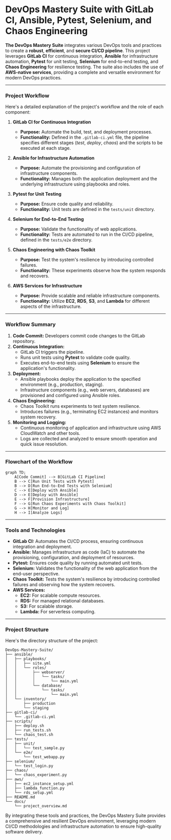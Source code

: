 # DevOps Mastery Suite with GitLab CI, Ansible, Pytest, Selenium, and Chaos Engineering

**The DevOps Mastery Suite** integrates various DevOps tools and practices to create a **robust**, **efficient**, and **secure CI/CD pipeline**. This project leverages **GitLab CI** for continuous integration, **Ansible** for infrastructure automation, **Pytest** for unit testing, **Selenium** for end-to-end testing, and **Chaos Engineering** for resilience testing. The suite also includes the use of **AWS-native services**, providing a complete and versatile environment for modern DevOps practices.

---

### Project Workflow

Here's a detailed explanation of the project's workflow and the role of each component:

1. **GitLab CI for Continuous Integration**
   - **Purpose:** Automate the build, test, and deployment processes.
   - **Functionality:** Defined in the `.gitlab-ci.yml` file, the pipeline specifies different stages (*test*, *deploy*, *chaos*) and the scripts to be executed at each stage.

2. **Ansible for Infrastructure Automation**
   - **Purpose:** Automate the provisioning and configuration of infrastructure components.
   - **Functionality:** Manages both the application deployment and the underlying infrastructure using playbooks and roles.

3. **Pytest for Unit Testing**
   - **Purpose:** Ensure code quality and reliability.
   - **Functionality:** Unit tests are defined in the `tests/unit` directory.

4. **Selenium for End-to-End Testing**
   - **Purpose:** Validate the functionality of web applications.
   - **Functionality:** Tests are automated to run in the CI/CD pipeline, defined in the `tests/e2e` directory.

5. **Chaos Engineering with Chaos Toolkit**
   - **Purpose:** Test the system's resilience by introducing controlled failures.
   - **Functionality:** These experiments observe how the system responds and recovers.

6. **AWS Services for Infrastructure**
   - **Purpose:** Provide scalable and reliable infrastructure components.
   - **Functionality:** Utilize **EC2**, **RDS**, **S3**, and **Lambda** for different aspects of the infrastructure.

---

### Workflow Summary

1. **Code Commit:** Developers commit code changes to the GitLab repository.
2. **Continuous Integration:**
   - GitLab CI triggers the pipeline.
   - Runs unit tests using **Pytest** to validate code quality.
   - Executes end-to-end tests using **Selenium** to ensure the application's functionality.
3. **Deployment:**
   - Ansible playbooks deploy the application to the specified environment (e.g., production, staging).
   - Infrastructure components (e.g., web servers, databases) are provisioned and configured using Ansible roles.
4. **Chaos Engineering:**
   - Chaos Toolkit runs experiments to test system resilience.
   - Introduces failures (e.g., terminating EC2 instances) and monitors system recovery.
5. **Monitoring and Logging:**
   - Continuous monitoring of application and infrastructure using AWS CloudWatch and other tools.
   - Logs are collected and analyzed to ensure smooth operation and quick issue resolution.

---

### Flowchart of the Workflow

```mermaid
graph TD;
    A[Code Commit] --> B[GitLab CI Pipeline]
    B --> C[Run Unit Tests with Pytest]
    B --> D[Run End-to-End Tests with Selenium]
    C --> E[Deploy with Ansible]
    D --> E[Deploy with Ansible]
    E --> F[Provision Infrastructure]
    F --> G[Run Chaos Experiments with Chaos Toolkit]
    G --> H[Monitor and Log]
    H --> I[Analyze Logs]
```

---



### Tools and Technologies

- **GitLab CI:** Automates the CI/CD process, ensuring continuous integration and deployment.
- **Ansible:** Manages infrastructure as code (IaC) to automate the provisioning, configuration, and deployment of resources.
- **Pytest:** Ensures code quality by running automated unit tests.
- **Selenium:** Validates the functionality of the web application from the end-user perspective.
- **Chaos Toolkit:** Tests the system's resilience by introducing controlled failures and observing how the system recovers.
- **AWS Services:**
  - **EC2:** For scalable compute resources.
  - **RDS:** For managed relational databases.
  - **S3:** For scalable storage.
  - **Lambda:** For serverless computing.

---

### Project Structure

Here's the directory structure of the project:

```
DevOps-Mastery-Suite/
├── ansible/
│   ├── playbooks/
│   │   ├── site.yml
│   │   └── roles/
│   │       ├── webserver/
│   │       │   └── tasks/
│   │       │       └── main.yml
│   │       └── database/
│   │           └── tasks/
│   │               └── main.yml
│   └── inventory/
│       ├── production
│       └── staging
├── gitlab-ci/
│   └── .gitlab-ci.yml
├── scripts/
│   ├── deploy.sh
│   ├── run_tests.sh
│   └── chaos_test.sh
├── tests/
│   ├── unit/
│   │   └── test_sample.py
│   └── e2e/
│       └── test_webapp.py
├── selenium/
│   └── test_login.py
├── chaos/
│   └── chaos_experiment.py
├── aws/
│   ├── ec2_instance_setup.yml
│   ├── lambda_function.py
│   └── rds_setup.yml
├── README.md
└── docs/
    └── project_overview.md
```

By integrating these tools and practices, the DevOps Mastery Suite provides a comprehensive and resilient DevOps environment, leveraging modern CI/CD methodologies and infrastructure automation to ensure high-quality software delivery.
